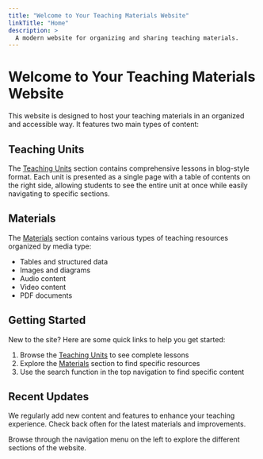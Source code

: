 ```yaml
---
title: "Welcome to Your Teaching Materials Website"
linkTitle: "Home"
description: >
  A modern website for organizing and sharing teaching materials.
---
```


# Welcome to Your Teaching Materials Website

This website is designed to host your teaching materials in an organized and accessible way. It features two main types of content:

## Teaching Units

The [Teaching Units](/blog/)  section contains comprehensive lessons in blog-style format. Each unit is presented as a single page with a table of contents on the right side, allowing students to see the entire unit at once while easily navigating to specific sections.

## Materials

The [Materials](/docs/) section contains various types of teaching resources organized by media type:
- Tables and structured data
- Images and diagrams
- Audio content
- Video content
- PDF documents

## Getting Started

New to the site? Here are some quick links to help you get started:

1. Browse the [Teaching Units](/blog/) to see complete lessons
2. Explore the [Materials](/docs/) section to find specific resources
3. Use the search function in the top navigation to find specific content

## Recent Updates

We regularly add new content and features to enhance your teaching experience. Check back often for the latest materials and improvements.

Browse through the navigation menu on the left to explore the different sections of the website.


